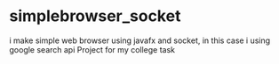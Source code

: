 # simplebrowser_socket
i make simple web browser using javafx and socket,
in this case i using google search api
Project for my college task
